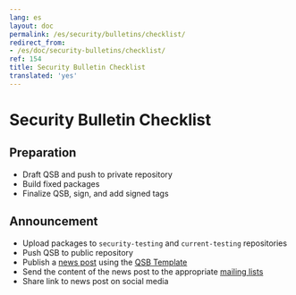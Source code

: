 ```yaml
---
lang: es
layout: doc
permalink: /es/security/bulletins/checklist/
redirect_from:
- /es/doc/security-bulletins/checklist/
ref: 154
title: Security Bulletin Checklist
translated: 'yes'
---
```


Security Bulletin Checklist
===========================

Preparation
-----------

 * Draft QSB and push to private repository
 * Build fixed packages
 * Finalize QSB, sign, and add signed tags

Announcement
------------

 * Upload packages to `security-testing` and `current-testing` repositories
 * Push QSB to public repository
 * Publish a [news post](/news/) using the [QSB Template](/es/security/bulletins/template/)
 * Send the content of the news post to the appropriate [mailing lists](/es/support/) 
 * Share link to news post on social media